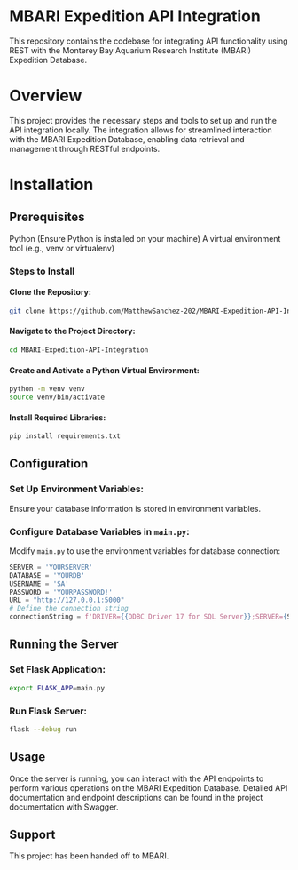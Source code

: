 # MBARI Expedition API Integration
This repository contains the codebase for integrating API functionality using REST with the Monterey Bay Aquarium Research Institute (MBARI) Expedition Database.

# Overview

This project provides the necessary steps and tools to set up and run the API integration locally. The integration allows for streamlined interaction with the MBARI Expedition Database, enabling data retrieval and management through RESTful endpoints.

# Installation

## Prerequisites
Python (Ensure Python is installed on your machine)
A virtual environment tool (e.g., venv or virtualenv)


### Steps to Install

#### Clone the Repository:

```sh
git clone https://github.com/MatthewSanchez-202/MBARI-Expedition-API-Integration.git
```

#### Navigate to the Project Directory:

```sh
cd MBARI-Expedition-API-Integration
```

#### Create and Activate a Python Virtual Environment:

```sh
python -m venv venv
source venv/bin/activate
```

#### Install Required Libraries:

```sh
pip install requirements.txt
```

## Configuration

### Set Up Environment Variables:

Ensure your database information is stored in environment variables.

### Configure Database Variables in `main.py`:

Modify `main.py` to use the environment variables for database connection:

```python
SERVER = 'YOURSERVER'
DATABASE = 'YOURDB'
USERNAME = 'SA'
PASSWORD = 'YOURPASSWORD!'
URL = "http://127.0.0.1:5000"
# Define the connection string
connectionString = f'DRIVER={{ODBC Driver 17 for SQL Server}};SERVER={SERVER};DATABASE={DATABASE};UID={USERNAME};PWD={PASSWORD};'

```

## Running the Server

### Set Flask Application:

```sh
export FLASK_APP=main.py
```

### Run Flask Server:

```sh
flask --debug run
```

## Usage

Once the server is running, you can interact with the API endpoints to perform various operations on the MBARI Expedition Database. Detailed API documentation and endpoint descriptions can be found in the project documentation with Swagger.

## Support

This project has been handed off to MBARI.
